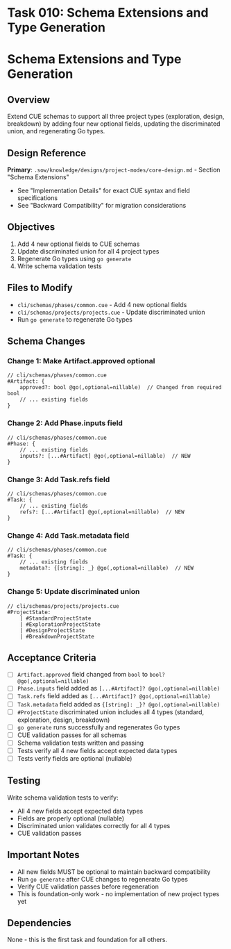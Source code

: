 # Task 010: Schema Extensions and Type Generation

# Schema Extensions and Type Generation

## Overview

Extend CUE schemas to support all three project types (exploration, design, breakdown) by adding four new optional fields, updating the discriminated union, and regenerating Go types.

## Design Reference

**Primary**: `.sow/knowledge/designs/project-modes/core-design.md` - Section "Schema Extensions"
- See "Implementation Details" for exact CUE syntax and field specifications
- See "Backward Compatibility" for migration considerations

## Objectives

1. Add 4 new optional fields to CUE schemas
2. Update discriminated union for all 4 project types
3. Regenerate Go types using `go generate`
4. Write schema validation tests

## Files to Modify

- `cli/schemas/phases/common.cue` - Add 4 new optional fields
- `cli/schemas/projects/projects.cue` - Update discriminated union
- Run `go generate` to regenerate Go types

## Schema Changes

### Change 1: Make Artifact.approved optional
```cue
// cli/schemas/phases/common.cue
#Artifact: {
    approved?: bool @go(,optional=nillable)  // Changed from required bool
    // ... existing fields
}
```

### Change 2: Add Phase.inputs field
```cue
// cli/schemas/phases/common.cue
#Phase: {
    // ... existing fields
    inputs?: [...#Artifact] @go(,optional=nillable)  // NEW
}
```

### Change 3: Add Task.refs field
```cue
// cli/schemas/phases/common.cue
#Task: {
    // ... existing fields
    refs?: [...#Artifact] @go(,optional=nillable)  // NEW
}
```

### Change 4: Add Task.metadata field
```cue
// cli/schemas/phases/common.cue
#Task: {
    // ... existing fields
    metadata?: {[string]: _} @go(,optional=nillable)  // NEW
}
```

### Change 5: Update discriminated union
```cue
// cli/schemas/projects/projects.cue
#ProjectState:
    | #StandardProjectState
    | #ExplorationProjectState
    | #DesignProjectState
    | #BreakdownProjectState
```

## Acceptance Criteria

- [ ] `Artifact.approved` field changed from `bool` to `bool? @go(,optional=nillable)`
- [ ] `Phase.inputs` field added as `[...#Artifact]? @go(,optional=nillable)`
- [ ] `Task.refs` field added as `[...#Artifact]? @go(,optional=nillable)`
- [ ] `Task.metadata` field added as `{[string]: _}? @go(,optional=nillable)`
- [ ] `#ProjectState` discriminated union includes all 4 types (standard, exploration, design, breakdown)
- [ ] `go generate` runs successfully and regenerates Go types
- [ ] CUE validation passes for all schemas
- [ ] Schema validation tests written and passing
- [ ] Tests verify all 4 new fields accept expected data types
- [ ] Tests verify fields are optional (nullable)

## Testing

Write schema validation tests to verify:
- All 4 new fields accept expected data types
- Fields are properly optional (nullable)
- Discriminated union validates correctly for all 4 types
- CUE validation passes

## Important Notes

- All new fields MUST be optional to maintain backward compatibility
- Run `go generate` after CUE changes to regenerate Go types
- Verify CUE validation passes before regeneration
- This is foundation-only work - no implementation of new project types yet

## Dependencies

None - this is the first task and foundation for all others.
